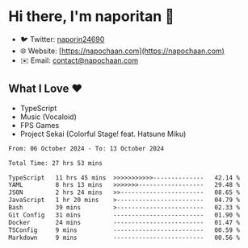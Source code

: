 # Hi there, I'm naporitan 👋

- 🐦 Twitter: [naporin24690](https://twitter.com/naporin24690)
- 🌐 Website: [https://napochaan.com](https://napochaan.com)
- ✉️ Email: [contact@napochaan.com](mailto:contact@napochaan.com)

## What I Love ❤️
- TypeScript
- Music (Vocaloid)
- FPS Games
- Project Sekai (Colorful Stage! feat. Hatsune Miku)

<!--START_SECTION:waka-->

```txt
From: 06 October 2024 - To: 13 October 2024

Total Time: 27 hrs 53 mins

TypeScript   11 hrs 45 mins  >>>>>>>>>>>--------------   42.14 %
YAML         8 hrs 13 mins   >>>>>>>------------------   29.48 %
JSON         2 hrs 24 mins   >>-----------------------   08.65 %
JavaScript   1 hr 20 mins    >------------------------   04.79 %
Bash         39 mins         >------------------------   02.33 %
Git Config   31 mins         -------------------------   01.90 %
Docker       24 mins         -------------------------   01.47 %
TSConfig     9 mins          -------------------------   00.59 %
Markdown     9 mins          -------------------------   00.56 %
```

<!--END_SECTION:waka-->

